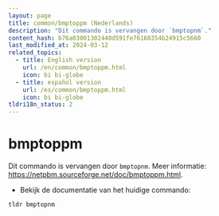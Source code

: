 ```yaml
---
layout: page
title: common/bmptoppm (Nederlands)
description: "Dit commando is vervangen door `bmptopnm`."
content_hash: b76a03001302440d591fe76168354b24915c5660
last_modified_at: 2024-03-12
related_topics:
  - title: English version
    url: /en/common/bmptoppm.html
    icon: bi bi-globe
  - title: español version
    url: /es/common/bmptoppm.html
    icon: bi bi-globe
tldri18n_status: 2
---
```

# bmptoppm

Dit commando is vervangen door `bmptopnm`.
Meer informatie: <https://netpbm.sourceforge.net/doc/bmptoppm.html>.

- Bekijk de documentatie van het huidige commando:

`tldr bmptopnm`
